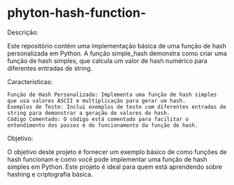 # phyton-hash-function-
Descrição:

Este repositório contém uma implementação básica de uma função de hash personalizada em Python. A função simple_hash demonstra como criar uma função de hash simples, que calcula um valor de hash numérico para diferentes entradas de string.

Características:

    Função de Hash Personalizada: Implementa uma função de hash simples que usa valores ASCII e multiplicação para gerar um hash.
    Exemplos de Teste: Inclui exemplos de teste com diferentes entradas de string para demonstrar a geração de valores de hash.
    Código Comentado: O código está comentado para facilitar o entendimento dos passos e do funcionamento da função de hash.

Objetivo:

O objetivo deste projeto é fornecer um exemplo básico de como funções de hash funcionam e como você pode implementar uma função de hash simples em Python. Este projeto é ideal para quem está aprendendo sobre hashing e criptografia básica.

